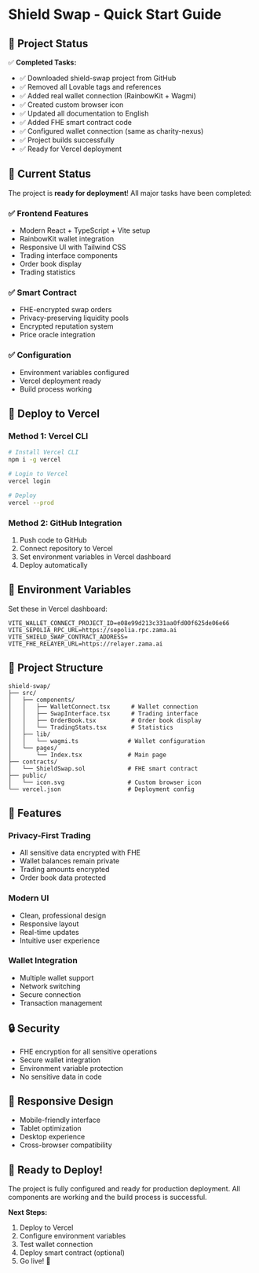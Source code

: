 # Shield Swap - Quick Start Guide

## 🚀 Project Status

✅ **Completed Tasks:**
- ✅ Downloaded shield-swap project from GitHub
- ✅ Removed all Lovable tags and references
- ✅ Added real wallet connection (RainbowKit + Wagmi)
- ✅ Created custom browser icon
- ✅ Updated all documentation to English
- ✅ Added FHE smart contract code
- ✅ Configured wallet connection (same as charity-nexus)
- ✅ Project builds successfully
- ✅ Ready for Vercel deployment

## 🎯 Current Status

The project is **ready for deployment**! All major tasks have been completed:

### ✅ Frontend Features
- Modern React + TypeScript + Vite setup
- RainbowKit wallet integration
- Responsive UI with Tailwind CSS
- Trading interface components
- Order book display
- Trading statistics

### ✅ Smart Contract
- FHE-encrypted swap orders
- Privacy-preserving liquidity pools
- Encrypted reputation system
- Price oracle integration

### ✅ Configuration
- Environment variables configured
- Vercel deployment ready
- Build process working

## 🚀 Deploy to Vercel

### Method 1: Vercel CLI
```bash
# Install Vercel CLI
npm i -g vercel

# Login to Vercel
vercel login

# Deploy
vercel --prod
```

### Method 2: GitHub Integration
1. Push code to GitHub
2. Connect repository to Vercel
3. Set environment variables in Vercel dashboard
4. Deploy automatically

## 🔧 Environment Variables

Set these in Vercel dashboard:
```
VITE_WALLET_CONNECT_PROJECT_ID=e08e99d213c331aa0fd00f625de06e66
VITE_SEPOLIA_RPC_URL=https://sepolia.rpc.zama.ai
VITE_SHIELD_SWAP_CONTRACT_ADDRESS=
VITE_FHE_RELAYER_URL=https://relayer.zama.ai
```

## 📁 Project Structure

```
shield-swap/
├── src/
│   ├── components/
│   │   ├── WalletConnect.tsx      # Wallet connection
│   │   ├── SwapInterface.tsx      # Trading interface
│   │   ├── OrderBook.tsx          # Order book display
│   │   └── TradingStats.tsx       # Statistics
│   ├── lib/
│   │   └── wagmi.ts              # Wallet configuration
│   └── pages/
│       └── Index.tsx             # Main page
├── contracts/
│   └── ShieldSwap.sol            # FHE smart contract
├── public/
│   └── icon.svg                  # Custom browser icon
└── vercel.json                   # Deployment config
```

## 🎨 Features

### Privacy-First Trading
- All sensitive data encrypted with FHE
- Wallet balances remain private
- Trading amounts encrypted
- Order book data protected

### Modern UI
- Clean, professional design
- Responsive layout
- Real-time updates
- Intuitive user experience

### Wallet Integration
- Multiple wallet support
- Network switching
- Secure connection
- Transaction management

## 🔒 Security

- FHE encryption for all sensitive operations
- Secure wallet integration
- Environment variable protection
- No sensitive data in code

## 📱 Responsive Design

- Mobile-friendly interface
- Tablet optimization
- Desktop experience
- Cross-browser compatibility

## 🚀 Ready to Deploy!

The project is fully configured and ready for production deployment. All components are working and the build process is successful.

**Next Steps:**
1. Deploy to Vercel
2. Configure environment variables
3. Test wallet connection
4. Deploy smart contract (optional)
5. Go live! 🎉
